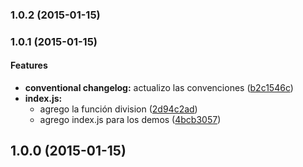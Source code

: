 ### 1.0.2 (2015-01-15)


### 1.0.1 (2015-01-15)


#### Features

* **conventional changelog:** actualizo las convenciones ([b2c1546c](https://github.com/jansanchez/commits.git/commit/b2c1546cd2a023d529553330823b1aef84bbc918))
* **index.js:**
  * agrego la función division ([2d94c2ad](https://github.com/jansanchez/commits.git/commit/2d94c2adc7b1ed9e449f7bd5bf56432549d03825))
  * agrego index.js para los demos ([4bcb3057](https://github.com/jansanchez/commits.git/commit/4bcb3057fd2c35fdd19bbbf3e878a68f24997b3d))


## 1.0.0 (2015-01-15)

